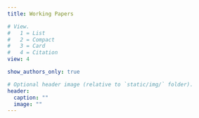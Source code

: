 ```yaml
---
title: Working Papers

# View.
#   1 = List
#   2 = Compact
#   3 = Card
#   4 = Citation
view: 4

show_authors_only: true

# Optional header image (relative to `static/img/` folder).
header:
  caption: ""
  image: ""
---
```

